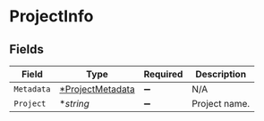 # ProjectInfo


## Fields

| Field                                                      | Type                                                       | Required                                                   | Description                                                |
| ---------------------------------------------------------- | ---------------------------------------------------------- | ---------------------------------------------------------- | ---------------------------------------------------------- |
| `Metadata`                                                 | [*ProjectMetadata](../../models/shared/projectmetadata.md) | :heavy_minus_sign:                                         | N/A                                                        |
| `Project`                                                  | **string*                                                  | :heavy_minus_sign:                                         | Project name.                                              |